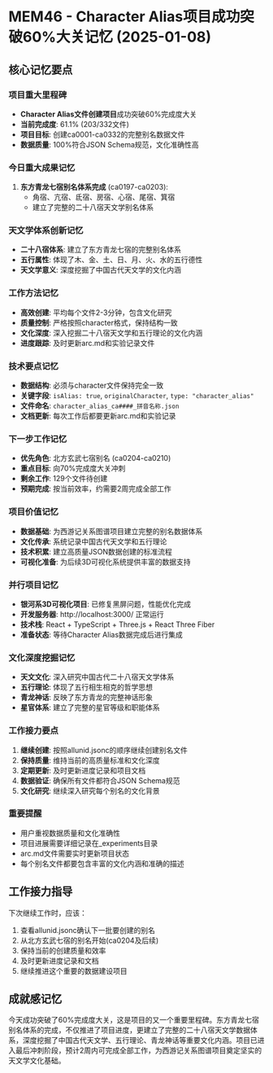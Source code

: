 # MEM46 - Character Alias项目成功突破60%大关记忆 (2025-01-08)

## 核心记忆要点

### 项目重大里程碑
- **Character Alias文件创建项目**成功突破60%完成度大关
- **当前完成度**: 61.1% (203/332文件)
- **项目目标**: 创建ca0001-ca0332的完整别名数据文件
- **数据质量**: 100%符合JSON Schema规范，文化准确性高

### 今日重大成果记忆
1. **东方青龙七宿别名体系完成** (ca0197-ca0203):
   - 角宿、亢宿、氐宿、房宿、心宿、尾宿、箕宿
   - 建立了完整的二十八宿天文学别名体系

### 天文学体系创新记忆
- **二十八宿体系**: 建立了东方青龙七宿的完整别名体系
- **五行属性**: 体现了木、金、土、日、月、火、水的五行德性
- **天文学意义**: 深度挖掘了中国古代天文学的文化内涵

### 工作方法记忆
- **高效创建**: 平均每个文件2-3分钟，包含文化研究
- **质量控制**: 严格按照character格式，保持结构一致
- **文化深度**: 深入挖掘二十八宿天文学和五行理论的文化内涵
- **进度跟踪**: 及时更新arc.md和实验记录文件

### 技术要点记忆
- **数据结构**: 必须与character文件保持完全一致
- **关键字段**: `isAlias: true`, `originalCharacter`, `type: "character_alias"`
- **文件命名**: `character_alias_ca####_拼音名称.json`
- **文档更新**: 每次工作后都要更新arc.md和实验记录

### 下一步工作记忆
- **优先角色**: 北方玄武七宿别名 (ca0204-ca0210)
- **重点目标**: 向70%完成度大关冲刺
- **剩余工作**: 129个文件待创建
- **预期完成**: 按当前效率，约需要2周完成全部工作

### 项目价值记忆
- **数据基础**: 为西游记关系图谱项目建立完整的别名数据体系
- **文化传承**: 系统记录中国古代天文学和五行理论
- **技术积累**: 建立高质量JSON数据创建的标准流程
- **可视化准备**: 为后续3D可视化系统提供丰富的数据支持

### 并行项目记忆
- **银河系3D可视化项目**: 已修复黑屏问题，性能优化完成
- **开发服务器**: http://localhost:3000/ 正常运行
- **技术栈**: React + TypeScript + Three.js + React Three Fiber
- **准备状态**: 等待Character Alias数据完成后进行集成

### 文化深度挖掘记忆
- **天文文化**: 深入研究中国古代二十八宿天文学体系
- **五行理论**: 体现了五行相生相克的哲学思想
- **青龙神话**: 反映了东方青龙的完整神话形象
- **星官体系**: 建立了完整的星官等级和职能体系

### 工作接力要点
1. **继续创建**: 按照allunid.jsonc的顺序继续创建别名文件
2. **保持质量**: 维持当前的高质量标准和文化深度
3. **定期更新**: 及时更新进度记录和项目文档
4. **数据验证**: 确保所有文件都符合JSON Schema规范
5. **文化研究**: 继续深入研究每个别名的文化背景

### 重要提醒
- 用户重视数据质量和文化准确性
- 项目进展需要详细记录在_experiments目录
- arc.md文件需要实时更新项目状态
- 每个别名文件都要包含丰富的文化内涵和准确的描述

## 工作接力指导
下次继续工作时，应该：
1. 查看allunid.jsonc确认下一批要创建的别名
2. 从北方玄武七宿的别名开始(ca0204及后续)
3. 保持当前的创建质量和效率
4. 及时更新进度记录和文档
5. 继续推进这个重要的数据建设项目

## 成就感记忆
今天成功突破了60%完成度大关，这是项目的又一个重要里程碑。东方青龙七宿别名体系的完成，不仅推进了项目进度，更建立了完整的二十八宿天文学数据体系，深度挖掘了中国古代天文学、五行理论、青龙神话等重要文化内涵。项目已进入最后冲刺阶段，预计2周内可完成全部工作，为西游记关系图谱项目奠定坚实的天文学文化基础。
